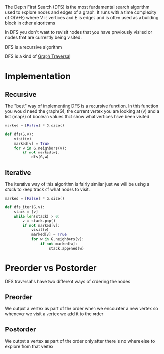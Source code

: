 ---
---

The Depth First Search (DFS) is the most fundamental search algorithm used to explore nodes and edges of a graph. It runs with a time complexity of O(V+E) where V is vertices and E is edges and is often used as a building block in other algorithms 

In DFS you don't want to revisit nodes that you have previously visited or nodes that are currently being visited. 

DFS is a recursive algorithm 

DFS is a kind of [Graph Traversal](Graph%20Traversal.md)

# Implementation

## Recursive

The "best" way of implementing DFS is a recursive function. In this function you would need the graph(G), the current vertex you are looking at (v) and a list (map?) of boolean values that show what vertices have been visited

````Python
marked = [False] * G.size()

def dfs(G,v):
	visit(v)
	marked[v] = True
	for w in G.neighbors(v):
		if not marked[w]:
			dfs(G,w)
````

## Iterative

The iterative way of this algorithm is fairly similar just we will be using a *stack* to keep track of what nodes to visit. 

````Python
marked = [False] * G.size()

def dfs_iter(G,v):
	stack = [v]
	while len(stack) > 0:
		v = stack.pop()
		if not marked[v]:
			visit(v)
			marked[v] = True
			for w in G.neighbors(v):
				if not marked[w]:
					stack.appened(w)
````

# Preorder vs Postorder

DFS traversal's have two different ways of ordering the nodes

## Preorder

We output a vertex as part of the order when we encounter a new vertex so whenever we visit a vertex we add it to the order

## Postorder

We output a vertex as part of the order only after there is no where else to explore from that vertex
